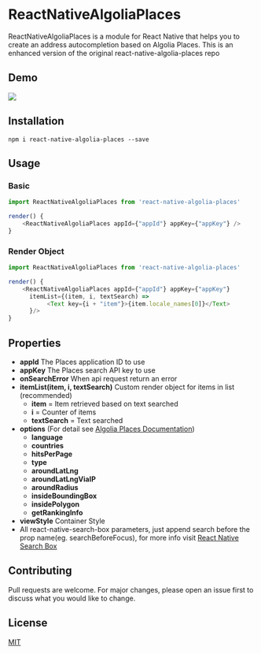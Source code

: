 # ReactNativeAlgoliaPlaces
ReactNativeAlgoliaPlaces is a module for React Native that helps you to create an address autocompletion based on Algolia Places. This is an enhanced version of the original react-native-algolia-places repo

## Demo
![](https://media.giphy.com/media/1it8jEAmVvJmNQFw9U/giphy.gif)

## Installation
```
npm i react-native-algolia-places --save
```

## Usage
### Basic
```js
import ReactNativeAlgoliaPlaces from 'react-native-algolia-places'

render() {
    <ReactNativeAlgoliaPlaces appId={"appId"} appKey={"appKey"} />
}
```
### Render Object
```js
import ReactNativeAlgoliaPlaces from 'react-native-algolia-places'

render() {
    <ReactNativeAlgoliaPlaces appId={"appId"} appKey={"appKey"} 
      itemList={(item, i, textSearch) => 
           <Text key={i + "item"}>{item.locale_names[0]}</Text>
      }/>
}
```

## Properties
- **appId** The Places application ID to use
- **appKey** The Places search API key to use
- **onSearchError** When api request return an error
- **itemList(item, i, textSearch)** Custom render object for items in list (recommended)
  - **item** = Item retrieved based on text searched
  - **i** = Counter of items
  - **textSearch** = Text searched
- **options** (For detail see [Algolia Places Documentation](https://community.algolia.com/places/api-clients.html#search-parameters))
  - **language**
  - **countries**
  - **hitsPerPage**
  - **type**
  - **aroundLatLng**
  - **aroundLatLngViaIP**
  - **aroundRadius**
  - **insideBoundingBox**
  - **insidePolygon**
  - **getRankingInfo**
- **viewStyle** Container Style
- All react-native-search-box parameters, just append search before the prop name(eg. searchBeforeFocus), for more info visit [React Native Search Box](https://www.npmjs.com/package/react-native-search-box)


## Contributing
Pull requests are welcome. For major changes, please open an issue first to discuss what you would like to change.


## License
[MIT](https://choosealicense.com/licenses/mit/)